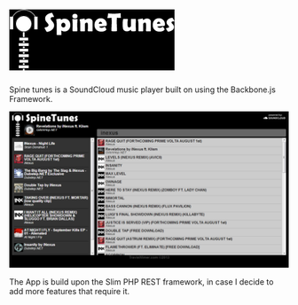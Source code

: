 ![SpineTunes](/images/logo.png)
==========

Spine tunes is a SoundCloud music player built on using the Backbone.js Framework.

![SpineTunes Screenshot](/screenshot.png)

The App is build upon the Slim PHP REST framework, in case I decide to add more features that require it.

